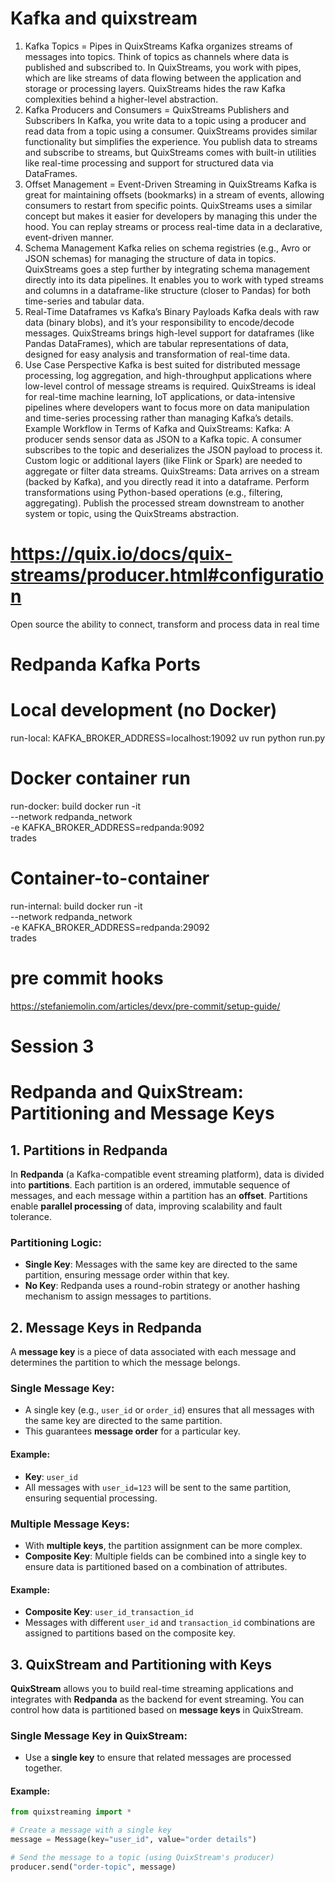 # Kafka and quixstream
1. Kafka Topics = Pipes in QuixStreams
Kafka organizes streams of messages into topics. Think of topics as channels where data is published and subscribed to.
In QuixStreams, you work with pipes, which are like streams of data flowing between the application and storage or processing layers. QuixStreams hides the raw Kafka complexities behind a higher-level abstraction.
2. Kafka Producers and Consumers = QuixStreams Publishers and Subscribers
In Kafka, you write data to a topic using a producer and read data from a topic using a consumer.
QuixStreams provides similar functionality but simplifies the experience. You publish data to streams and subscribe to streams, but QuixStreams comes with built-in utilities like real-time processing and support for structured data via DataFrames.
3. Offset Management = Event-Driven Streaming in QuixStreams
Kafka is great for maintaining offsets (bookmarks) in a stream of events, allowing consumers to restart from specific points.
QuixStreams uses a similar concept but makes it easier for developers by managing this under the hood. You can replay streams or process real-time data in a declarative, event-driven manner.
4. Schema Management
Kafka relies on schema registries (e.g., Avro or JSON schemas) for managing the structure of data in topics.
QuixStreams goes a step further by integrating schema management directly into its data pipelines. It enables you to work with typed streams and columns in a dataframe-like structure (closer to Pandas) for both time-series and tabular data.
5. Real-Time Dataframes vs Kafka’s Binary Payloads
Kafka deals with raw data (binary blobs), and it’s your responsibility to encode/decode messages.
QuixStreams brings high-level support for dataframes (like Pandas DataFrames), which are tabular representations of data, designed for easy analysis and transformation of real-time data.
6. Use Case Perspective
Kafka is best suited for distributed message processing, log aggregation, and high-throughput applications where low-level control of message streams is required.
QuixStreams is ideal for real-time machine learning, IoT applications, or data-intensive pipelines where developers want to focus more on data manipulation and time-series processing rather than managing Kafka’s details.
Example Workflow in Terms of Kafka and QuixStreams:
Kafka:
A producer sends sensor data as JSON to a Kafka topic.
A consumer subscribes to the topic and deserializes the JSON payload to process it.
Custom logic or additional layers (like Flink or Spark) are needed to aggregate or filter data streams.
QuixStreams:
Data arrives on a stream (backed by Kafka), and you directly read it into a dataframe.
Perform transformations using Python-based operations (e.g., filtering, aggregating).
Publish the processed stream downstream to another system or topic, using the QuixStreams abstraction.

# https://quix.io/docs/quix-streams/producer.html#configuration

Open source the ability to connect, transform and process data in real time

# Redpanda Kafka Ports

# Local development (no Docker)
run-local:
    KAFKA_BROKER_ADDRESS=localhost:19092
    uv run python run.py

# Docker container run
run-docker: build
    docker run -it \
        --network redpanda_network \
        -e KAFKA_BROKER_ADDRESS=redpanda:9092 \
        trades

# Container-to-container
run-internal: build
    docker run -it \
        --network redpanda_network \
        -e KAFKA_BROKER_ADDRESS=redpanda:29092 \
        trades


# pre commit hooks
https://stefaniemolin.com/articles/devx/pre-commit/setup-guide/

# Session 3
# Redpanda and QuixStream: Partitioning and Message Keys

## 1. Partitions in Redpanda

In **Redpanda** (a Kafka-compatible event streaming platform), data is divided into **partitions**. Each partition is an ordered, immutable sequence of messages, and each message within a partition has an **offset**. Partitions enable **parallel processing** of data, improving scalability and fault tolerance.

### Partitioning Logic:
- **Single Key**: Messages with the same key are directed to the same partition, ensuring message order within that key.
- **No Key**: Redpanda uses a round-robin strategy or another hashing mechanism to assign messages to partitions.

## 2. Message Keys in Redpanda

A **message key** is a piece of data associated with each message and determines the partition to which the message belongs.

### Single Message Key:
- A single key (e.g., `user_id` or `order_id`) ensures that all messages with the same key are directed to the same partition.
- This guarantees **message order** for a particular key.
  
#### Example:
- **Key**: `user_id`
- All messages with `user_id=123` will be sent to the same partition, ensuring sequential processing.

### Multiple Message Keys:
- With **multiple keys**, the partition assignment can be more complex.
- **Composite Key**: Multiple fields can be combined into a single key to ensure data is partitioned based on a combination of attributes.

#### Example:
- **Composite Key**: `user_id_transaction_id`
- Messages with different `user_id` and `transaction_id` combinations are assigned to partitions based on the composite key.

## 3. QuixStream and Partitioning with Keys

**QuixStream** allows you to build real-time streaming applications and integrates with **Redpanda** as the backend for event streaming. You can control how data is partitioned based on **message keys** in QuixStream.

### Single Message Key in QuixStream:
- Use a **single key** to ensure that related messages are processed together.
  
#### Example:
```python
from quixstreaming import *

# Create a message with a single key
message = Message(key="user_id", value="order details")

# Send the message to a topic (using QuixStream's producer)
producer.send("order-topic", message)
